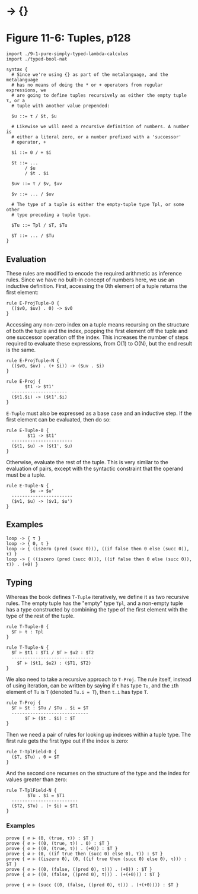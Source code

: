 # → {}
# Figure 11-6: Tuples, p128

    import ./9-1-pure-simply-typed-lambda-calculus
    import ./typed-bool-nat

    syntax {
      # Since we're using {} as part of the metalanguage, and the metalanguage
      # has no means of doing the * or + operators from regular expressions, we
      # are going to define tuples recursively as either the empty tuple τ, or a
      # tuple with another value prepended:

      $u ::= τ / $t, $u

      # Likewise we will need a recursive definition of numbers. A number is
      # either a literal zero, or a number prefixed with a 'successor'
      # operator, +

      $i ::= 0 / + $i

      $t ::= ...
           / $u
           / $t . $i

      $uv ::= τ / $v, $uv

      $v ::= ... / $uv

      # The type of a tuple is either the empty-tuple type Tpl, or some other
      # type preceding a tuple type.

      $Tu ::= Tpl / $T, $Tu

      $T ::= ... / $Tu
    }


## Evaluation

These rules are modified to encode the required arithmetic as inference rules.
Since we have no built-in concept of numbers here, we use an inductive
definition. First, accessing the 0th element of a tuple returns the first
element:

    rule E-ProjTuple-0 {
      (($v0, $uv) . 0) -> $v0
    }

Accessing any non-zero index on a tuple means recursing on the structure of both
the tuple and the index, popping the first element off the tuple and one
successor operation off the index. This increases the number of steps required
to evaluate these expressions, from O(1) to O(N), but the end result is the
same.

    rule E-ProjTuple-N {
      (($v0, $uv) . (+ $i)) -> ($uv . $i)
    }

    rule E-Proj {
           $t1 -> $t1'
      ---------------------
      ($t1.$i) -> ($t1'.$i)
    }

`E-Tuple` must also be expressed as a base case and an inductive step. If the
first element can be evaluated, then do so:

    rule E-Tuple-0 {
            $t1 -> $t1'
      -----------------------
      ($t1, $u) -> ($t1', $u)
    }

Otherwise, evaluate the rest of the tuple. This is very similar to the
evaluation of pairs, except with the syntactic constraint that the operand must
be a tuple.

    rule E-Tuple-N {
             $u -> $u'
      -----------------------
      ($v1, $u) -> ($v1, $u')
    }


## Examples

    loop -> { τ }
    loop -> { 0, τ }
    loop -> { (iszero (pred (succ 0))), ((if false then 0 else (succ 0)), τ) }
    loop -> { ((iszero (pred (succ 0))), ((if false then 0 else (succ 0)), τ)) . (+0) }


## Typing

Whereas the book defines `T-Tuple` iteratively, we define it as two recursive
rules. The empty tuple has the "empty" type `Tpl`, and a non-empty tuple has a
type constructed by combining the type of the first element with the type of the
rest of the tuple.

    rule T-Tuple-0 {
      $Γ ⊢ τ : Tpl
    }

    rule T-Tuple-N {
      $Γ ⊢ $t1 : $T1 / $Γ ⊢ $u2 : $T2
      -------------------------------
        $Γ ⊢ ($t1, $u2) : ($T1, $T2)
    }

We also need to take a recursive approach to `T-Proj`. The rule itself, instead
of using iteration, can be written by saying if `t` has type `Tu`, and the `i`th
element of `Tu` is `T` (denoted `Tu.i = T`), then `t.i` has type `T`.

    rule T-Proj {
      $Γ ⊢ $t : $Tu / $Tu . $i = $T
      -----------------------------
           $Γ ⊢ ($t . $i) : $T
    }

Then we need a pair of rules for looking up indexes within a tuple type. The
first rule gets the first type out if the index is zero:

    rule T-TplField-0 {
      ($T, $Tu) . 0 = $T
    }

And the second one recurses on the structure of the type and the index for
values greater than zero:

    rule T-TplField-N {
            $Tu . $i = $T1
      -------------------------
      ($T2, $Tu) . (+ $i) = $T1
    }


### Examples

    prove { ∅ ⊢ (0, (true, τ)) : $T }
    prove { ∅ ⊢ ((0, (true, τ)) . 0) : $T }
    prove { ∅ ⊢ ((0, (true, τ)) . (+0)) : $T }
    prove { ∅ ⊢ (0, ((if true then (succ 0) else 0), τ)) : $T }
    prove { ∅ ⊢ ((iszero 0), (0, ((if true then (succ 0) else 0), τ))) : $T }
    prove { ∅ ⊢ ((0, (false, ((pred 0), τ))) . (+0)) : $T }
    prove { ∅ ⊢ ((0, (false, ((pred 0), τ))) . (+(+0))) : $T }

    prove { ∅ ⊢ (succ ((0, (false, ((pred 0), τ))) . (+(+0)))) : $T }
